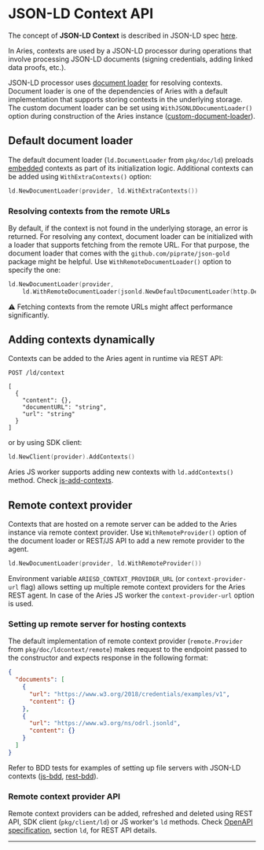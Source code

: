 # JSON-LD Context API

The concept of **JSON-LD Context** is described in JSON-LD spec [here](https://www.w3.org/TR/json-ld11/#the-context).

In Aries, contexts are used by a JSON-LD processor during operations that involve processing JSON-LD documents (signing
credentials, adding linked data proofs, etc.).

JSON-LD processor uses [document loader](https://www.w3.org/TR/json-ld11/#loading-documents) for resolving contexts.
Document loader is one of the dependencies of Aries with a default implementation that supports storing contexts in the
underlying storage. The custom document loader can be set using `WithJSONLDDocumentLoader()` option during construction
of the Aries instance ([custom-document-loader]).

## Default document loader

The default document loader (`ld.DocumentLoader` from `pkg/doc/ld`) preloads [embedded] contexts as part of its
initialization logic. Additional contexts can be added using `WithExtraContexts()` option:

```go
ld.NewDocumentLoader(provider, ld.WithExtraContexts())
```

### Resolving contexts from the remote URLs

By default, if the context is not found in the underlying storage, an error is returned. For resolving any context,
document loader can be initialized with a loader that supports fetching from the remote URL. For that purpose, the
document loader that comes with the `github.com/piprate/json-gold` package might be helpful.
Use `WithRemoteDocumentLoader()` option to specify the one:

```go
ld.NewDocumentLoader(provider,
    ld.WithRemoteDocumentLoader(jsonld.NewDefaultDocumentLoader(http.DefaultClient)))
```

:warning: Fetching contexts from the remote URLs might affect performance significantly.

## Adding contexts dynamically

Contexts can be added to the Aries agent in runtime via REST API:

```
POST /ld/context

[
  {
    "content": {},
    "documentURL": "string",
    "url": "string"
  }
]
```

or by using SDK client:

```go
ld.NewClient(provider).AddContexts()
```

Aries JS worker supports adding new contexts with `ld.addContexts()` method. Check [js-add-contexts].

## Remote context provider

Contexts that are hosted on a remote server can be added to the Aries instance via remote context provider. Use
`WithRemoteProvider()` option of the document loader or REST/JS API to add a new remote provider to the agent.

```go
ld.NewDocumentLoader(provider, ld.WithRemoteProvider())
```

Environment variable `ARIESD_CONTEXT_PROVIDER_URL` (or `context-provider-url` flag) allows setting up multiple remote
context providers for the Aries REST agent. In case of the Aries JS worker the `context-provider-url` option is used.

### Setting up remote server for hosting contexts

The default implementation of remote context provider (`remote.Provider` from `pkg/doc/ldcontext/remote`) makes request
to the endpoint passed to the constructor and expects response in the following format:

```json
{
  "documents": [
    {
      "url": "https://www.w3.org/2018/credentials/examples/v1",
      "content": {}
    },
    {
      "url": "https://www.w3.org/ns/odrl.jsonld",
      "content": {}
    }
  ]
}
```

Refer to BDD tests for examples of setting up file servers with JSON-LD contexts ([js-bdd], [rest-bdd]).

### Remote context provider API

Remote context providers can be added, refreshed and deleted using REST API, SDK client (`pkg/client/ld`) or JS worker's
`ld` methods. Check [OpenAPI specification](./rest/openapi_spec.md), section `ld`, for REST API details.

---
[custom-document-loader]: https://github.com/hyperledger/aries-framework-go/blob/5e24fee3adbaf5a462c8951f0e92cada81cd288b/test/bdd/agent/agent_sdk_steps.go#L75
[embedded]: https://github.com/hyperledger/aries-framework-go/blob/5e24fee3adbaf5a462c8951f0e92cada81cd288b/pkg/doc/ldcontext/embed/embed_contexts.go#L48
[js-add-contexts]: https://github.com/hyperledger/aries-framework-go/blob/5e24fee3adbaf5a462c8951f0e92cada81cd288b/test/aries-js-worker/test/ld/ld.js#L55
[js-bdd]: https://github.com/hyperledger/aries-framework-go/blob/5e24fee3adbaf5a462c8951f0e92cada81cd288b/test/aries-js-worker/fixtures/docker-compose.yml#L95
[rest-bdd]: https://github.com/hyperledger/aries-framework-go/blob/5e24fee3adbaf5a462c8951f0e92cada81cd288b/test/bdd/fixtures/agent-rest/docker-compose.yml#L313
